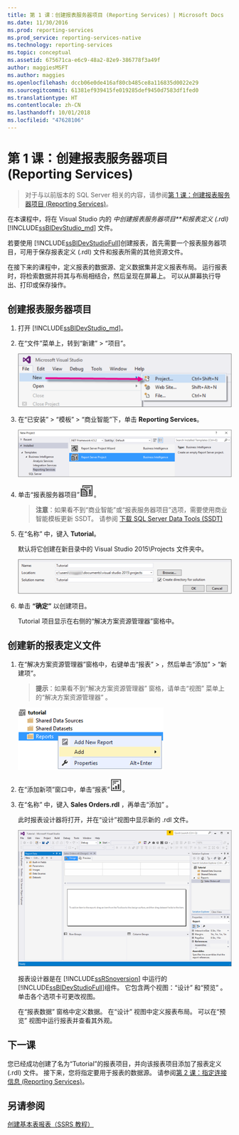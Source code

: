 ```yaml
---
title: 第 1 课：创建报表服务器项目 (Reporting Services) | Microsoft Docs
ms.date: 11/30/2016
ms.prod: reporting-services
ms.prod_service: reporting-services-native
ms.technology: reporting-services
ms.topic: conceptual
ms.assetid: 675671ca-e6c9-48a2-82e9-386778f3a49f
author: maggiesMSFT
ms.author: maggies
ms.openlocfilehash: dccb06e0de416af80cb485ce8a116835d0022e29
ms.sourcegitcommit: 61381ef939415fe019285def9450d7583df1fed0
ms.translationtype: HT
ms.contentlocale: zh-CN
ms.lasthandoff: 10/01/2018
ms.locfileid: "47628106"
---
```

# <a name="lesson-1-creating-a-report-server-project-reporting-services"></a>第 1 课：创建报表服务器项目 (Reporting Services)

 > 对于与以前版本的 SQL Server 相关的内容，请参阅[第 1 课：创建报表服务器项目 (Reporting Services)](lesson-1-creating-a-report-server-project-reporting-services.md)。

在本课程中，将在 Visual Studio 内的 *中创建报表服务器项目**和报表定义 (.rdl)*[!INCLUDE[ssBIDevStudio_md](../includes/ssbidevstudio-md.md)] 文件。 

若要使用 [!INCLUDE[ssBIDevStudioFull](../includes/ssbidevstudiofull-md.md)]创建报表，首先需要一个报表服务器项目，可用于保存报表定义 (.rdl) 文件和报表所需的其他资源文件。 

在接下来的课程中，定义报表的数据源、定义数据集并定义报表布局。 运行报表时，将检索数据并将其与布局相结合，然后呈现在屏幕上。 可以从屏幕执行导出、打印或保存操作。  
  
  
  
## <a name="to-create-a-report-server-project"></a>创建报表服务器项目  
  
1.  打开 [!INCLUDE[ssBIDevStudio_md](../includes/ssbidevstudio-md.md)]。  
  
2.  在“文件”菜单上，转到“新建” > “项目”。  

    ![ssrs-ssdt-file-01-new-project](../reporting-services/media/ssrs-ssdt-file-01-new-project.png)
  
3.  在“已安装” > “模板” > “商业智能”下，单击 **Reporting Services**。

    ![ssrs-ssdt-01-new-rs-project](../reporting-services/media/ssrs-ssdt-01-new-rs-project.png)

5. 单击“报表服务器项目”![ssrs_ssdt_report_server_project](../reporting-services/media/ssrs-ssdt-report-server-project.png)。 

   >**注意**：如果看不到“商业智能”或“报表服务器项目”选项，需要使用商业智能模板更新 SSDT。 请参阅 [下载 SQL Server Data Tools (SSDT)](../ssdt/download-sql-server-data-tools-ssdt.md)  
  
5.  在“名称” 中，键入 **Tutorial**。  

    默认将它创建在新目录中的 Visual Studio 2015\Projects 文件夹中。
    
    ![ssrs-ssdt-01-solution-location](../reporting-services/media/ssrs-ssdt-01-solution-location.png)
  
6.  单击 **“确定”** 以创建项目。  
  
    Tutorial 项目显示在右侧的“解决方案资源管理器”窗格中。  
  
## <a name="to-create-a-new-report-definition-file"></a>创建新的报表定义文件  
  
1.  在“解决方案资源管理器”窗格中，右键单击“报表” > ，然后单击“添加” > “新建项”。 

    >**提示**：如果看不到“解决方案资源管理器”  窗格，请单击“视图”  菜单上的“解决方案资源管理器” 。 

    ![ssrs_ssdt_add_report](../reporting-services/media/ssrs-ssdt-add-report.png)
  
2.  在“添加新项”窗口中，单击“报表”![ssrs_ssdt_report](../reporting-services/media/ssrs-ssdt-report.png)。  
  
3.  在“名称” 中，键入 **Sales Orders.rdl** ，再单击“添加” 。  
  
    此时报表设计器将打开，并在“设计”视图中显示新的 .rdl 文件。  
    
    ![ssrs-ssdt-01-new-report-designer](../reporting-services/media/ssrs-ssdt-01-new-report-designer.png)
  
     报表设计器是在 [!INCLUDE[ssRSnoversion](../includes/ssrsnoversion-md.md)] 中运行的 [!INCLUDE[ssBIDevStudioFull](../includes/ssbidevstudiofull-md.md)]组件。 它包含两个视图：“设计”  和“预览” 。 单击各个选项卡可更改视图。  
  
    在“报表数据”  窗格中定义数据。 在“设计”  视图中定义报表布局。 可以在“预览”  视图中运行报表并查看其外观。  
  
## <a name="next-lesson"></a>下一课  
您已经成功创建了名为“Tutorial”的报表项目，并向该报表项目添加了报表定义 (.rdl) 文件。 接下来，您将指定要用于报表的数据源。 请参阅[第 2 课：指定连接信息 (Reporting Services)](../reporting-services/lesson-2-specifying-connection-information-reporting-services.md)。  
  
## <a name="see-also"></a>另请参阅  
[创建基本表报表（SSRS 教程）](../reporting-services/create-a-basic-table-report-ssrs-tutorial.md)  
  


